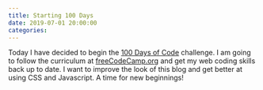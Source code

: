 ```yaml
---
title: Starting 100 Days
date: 2019-07-01 20:00:00
categories:
---
```


Today I have decided to begin the [100 Days of Code](https://www.100daysofcode.com/) challenge. I am going to follow the curriculum at [freeCodeCamp.org](https://www.freecodecamp.org/) and get my web coding skills back up to date. I want to improve the look of this blog and get better at using CSS and Javascript. A time for new beginnings!
